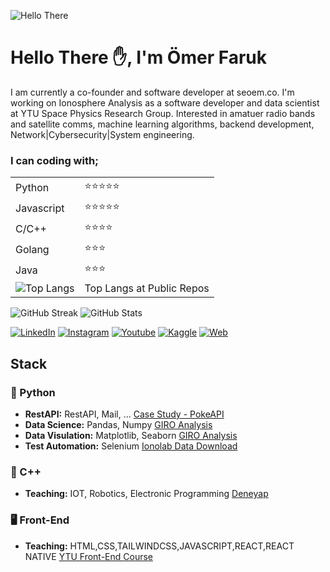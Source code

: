 ![Hello There](https://media1.giphy.com/media/xTiIzJSKB4l7xTouE8/giphy.gif?cid=ecf05e47h94cbuk9nrkiwj97g7x8q7kh5ng45pazkh6zresq&rid=giphy.gif&ct=g)
# Hello There ✋, I'm Ömer Faruk


I am currently a co-founder and software developer at seoem.co. I'm working on Ionosphere Analysis as a software developer and data scientist at YTU Space Physics Research Group. Interested in amatuer radio bands and satellite comms, machine learning algorithms, backend development, Network|Cybersecurity|System engineering.

### I can coding with;


|||
| --- |---|
|Python|:star::star::star::star::star:|
|Javascript|:star::star::star::star::star:|
|C/C++|:star::star::star::star:|
|Golang|:star::star::star:|
|Java|:star::star::star:|
|![Top Langs](https://github-readme-stats.vercel.app/api/top-langs/?username=oemerfaruk&layout=compact&theme=tokyonight)|Top Langs at Public Repos|

![GitHub Streak](https://streak-stats.demolab.com/?user=oemerfaruk&theme=tokyonight)
![GitHub Stats](https://github-readme-stats.vercel.app/api?username=oemerfaruk&show_icons=true&theme=tokyonight)

[![LinkedIn](https://img.shields.io/badge/LinkedIn-Profile-blue)](https://www.linkedin.com/in/oemer-faruk-aydin/)
[![Instagram](https://img.shields.io/badge/Instagram-@oemerfaruk.dev-blue)](https://www.instagram.com/oemerfaruk.dev/)
[![Youtube](https://img.shields.io/badge/Youtube-@oemerfaruk.dev-red)](https://www.youtube.com/@oemerfarukdev)
[![Kaggle](https://img.shields.io/badge/Kaggle-@oemerfaruk-blue)](https://www.kaggle.com/oemerfaruk)
[![Web](https://img.shields.io/badge/Kaggle-@oemerfaruk-green)](https://www.oemerfaruk.dev)






## Stack
### :snake: Python
+ __RestAPI:__ RestAPI, Mail, ... [Case Study - PokeAPI](https://github.com/oemerfaruk/PokeAPI---Study-Case)
+ __Data Science:__ Pandas, Numpy [GIRO Analysis](https://github.com/oemerfaruk/GIRO_Analysis)
+ __Data Visulation:__ Matplotlib, Seaborn [GIRO Analysis](https://github.com/oemerfaruk/GIRO_Analysis)
+ __Test Automation:__ Selenium [Ionolab Data Download](https://github.com/oemerfaruk/ionolab-data-download)
### 📡 C++
+ __Teaching:__ IOT, Robotics, Electronic Programming [Deneyap](https://github.com/oemerfaruk/deneyap)
### :desktop_computer: Front-End
+ __Teaching:__ HTML,CSS,TAILWINDCSS,JAVASCRIPT,REACT,REACT NATIVE [YTU Front-End Course](https://github.com/oemerfaruk/YTU-Front-End)
